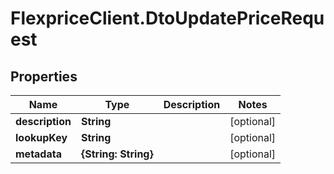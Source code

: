 # FlexpriceClient.DtoUpdatePriceRequest

## Properties

Name | Type | Description | Notes
------------ | ------------- | ------------- | -------------
**description** | **String** |  | [optional] 
**lookupKey** | **String** |  | [optional] 
**metadata** | **{String: String}** |  | [optional] 



